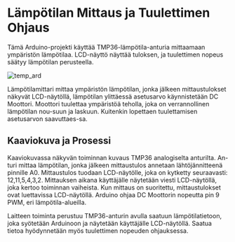 # Lämpötilan Mittaus ja Tuulettimen Ohjaus
Tämä Arduino-projekti käyttää TMP36-lämpötila-anturia mittaamaan ympäristön lämpötilaa. LCD-näyttö näyttää tuloksen, ja tuulettimen nopeus säätyy lämpötilan perusteella.

![temp_ard](https://github.com/damakes/L-mp-tilamittari/assets/155246347/55f8e2fa-8c62-43c0-bc85-aefb6b31243d)

Lämpötilamittari mittaa ympäristön lämpötilan, jonka jälkeen mittaustulokset näkyvät LCD-näytöllä, lämpötilan ylittäessä asetusarvo käynnistetään DC Moottori. 
Moottori tuulettaa ympäristöä teholla, joka on verrannollinen lämpötilan nou-suun ja laskuun. Kuitenkin lopettaen tuulettamisen asetusarvon saavuttaes-sa.

## Kaaviokuva ja Prosessi

Kaaviokuvassa näkyvän toiminnan kuvaus TMP36 analogiselta anturilta. An-turi mittaa lämpötilan, jonka jälkeen mittaustulos annetaan lähtöjännitteenä pinnille A0. Mittaustulos tuodaan LCD-näytölle, joka on kytketty seuraavasti: 12,11,5,4,3,2. Mittauksen aikana käyttäjälle näytetään viesti LCD-näytöllä, joka kertoo toiminnan vaiheista. Kun mittaus on suoritettu, mittaustulokset ovat luettavissa LCD-näytöllä. Arduino ohjaa DC Moottorin nopeutta pin 9 PWM, eri lämpötila-alueilla.  

Laitteen toiminta perustuu TMP36-anturin avulla saatuun lämpötilatietoon, joka syötetään Arduinoon ja näytetään käyttäjälle LCD-näytöllä. Saatua tietoa hyödynnetään myös tuulettimen nopeuden ohjauksessa.
